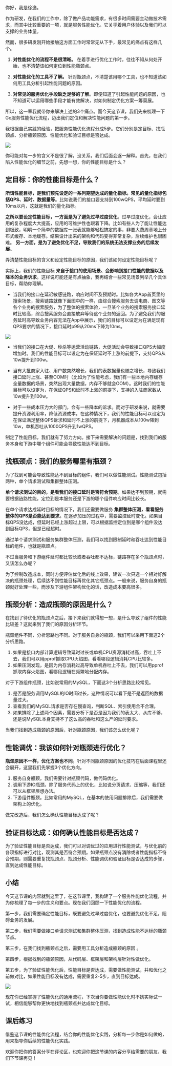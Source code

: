 你好，我是徐逸。

作为研发，在我们的工作中，除了做产品功能需求，有很多时间需要主动做技术需求，而其中比较重要的一项，就是服务性能优化。它关乎着用户体验以及我们可以支撑的业务体量。

然而，很多研发刚开始接触这方面工作时常常无从下手，最常见的痛点有这样几个。

1. **对性能优化的流程不是很清晰。** 在着手进行优化工作时，往往不知从何处开始，也不清楚该如何定位到性能瓶颈点。

2. **对性能优化的工具不了解。** 针对瓶颈点，不清楚该用哪个工具，也不知道该如何用工具分析引起性能问题的原因。

3. **对常见的服务优化手段缺乏足够的了解**。即便知道了引起性能问题的原因，也不知道可以运用哪些手段才能有效解决，对如何制定优化方案一筹莫展。


所以，这一章我就带你来解决上述的3个痛点。而今天这节课，我们先来梳理一下Go服务性能优化流程，迈出我们定位和解决性能问题的第一步。

我根据自己实践的经验，把服务性能优化流程分成5步。它们分别是定目标、找瓶颈点、分析瓶颈原因、性能优化和验证目标是否达成。

![](https://static001.geekbang.org/resource/image/09/7e/098acb4f4952893000ab001eef343a7e.jpg?wh=3900x963)

你可能对每一步的含义不是很了解，没关系，我们后面会逐一解释。首先，在我们陷入性能优化的细节之前，先想一想，你的性能目标是什么？

## 定目标：你的性能目标是什么？

**所谓性能目标，是我们预先设定的一系列期望达成的量化指标。常见的量化指标包括QPS、延时、数据量等**。比如说我们的接口要支持到100wQPS，平均延时要到10ms以内，这就是我们的量化指标。

**之所以要设定性能目标，一方面是为了避免过早过度优化**。过早过度优化，会让应用的复杂程度大大提高，应用的可维护性也跟着下降。比如有些人为了能让性能达到极致，明明一个简单的数据库一张表就能够轻松搞定的事，非要大费周章地上分布式缓存、本地缓存。结果设计出来的架构和代码变得非常复杂，后续维护也很困难。 **另一方面，是为了避免优化不足，导致我们的系统无法支撑业务的后续发展**。

弄清楚性能目标的含义和设定性能目标的原因，我们该如何设定性能目标呢？

实际上，我们的性能目标 **来自于接口的使用场景、会影响到接口性能的数据以及降本的业务诉求**。这样说可能还是有点抽象，我再结合一些常见场景列举几个具体目标，帮助你理解。

- 当我们的接口在延迟敏感链路，响应时间不及预期时。比如各大App首页里的搜索场景，搜索链路就像下面图中的一样，由综合搜索服务去调电商、图文等各个业务的搜索服务，为了整体的搜索体验，一旦某个业务的搜索服务接口延时比较高，综合搜索服务会直接放弃等待这个业务的返回。为了避免我们的服务延时高导致业务内容无法在App中展示，我们的目标可以设定为在满足现有QPS要求的情况下，接口延时p99从20ms下降为10ms。

![](https://static001.geekbang.org/resource/image/55/b0/555ea413d5cb020faaf351384016edb0.jpg?wh=3913x2596)

- 当我们的接口在大促、秒杀等运营活动链路，大促活动会导致接口QPS大幅度增加时。我们的性能目标可以设定为在保证延时不上涨的前提下，支持QPS从10w提升到100w。

- 当有大批商家入驻、用户数突然增长，我们的表数据量也随之增长，导致我们接口延时上涨、甚至OOM时（比如为了性能考虑，我们有一些本地内存缓存全量数据的场景，突然出现大量数据，内存不够就会OOM）。这时我们的性能目标可以设定为，在保证QPS和延时不上涨的前提下，支持的入驻商家数从10w提升到100w。

- 对于一些成本压力大的部门，会有一些降本的诉求。而对于研发来说，就需要提升资源利用率，降低资源成本。在这种情况下，我们的性能目标可以设定为在保证满足整体QPS诉求和延时不上涨的前提下，月机器成本从100w降到10w，单机吞吐从1000QPS升到1wQPS。


制定了性能目标，我们就有了努力方向。接下来需要解决的问题是，找到我们的服务本身和下游中哪个组件可能会导致性能达不到目标。

## 找瓶颈点：我们的服务哪里有瓶颈？

为了找到可能会导致性能达不到目标的组件，我们可以做性能测试。性能测试包括两种，单个请求测试和集群整体压测。

**单个请求测试的目的，是看我们的接口延时是否符合预期**。如果达不到预期，就需要根据链路性能，定位到是本服务还是下游的哪个组件响应时间比较长。

在单个请求达成延时目标的情况下，我们还需要做服务 **集群整体压测，看看服务整体的QPS是否能达到要求**。在逐步加压的过程中，需要监控延时变化。如果目标QPS没达成，但延时已经上涨超过上限，可以根据监控定位到是哪个组件没达到目标QPS，但是已经超时。

通过单个请求测试和服务集群整体压测，我们可以找到限制延时和吞吐达到性能目标的组件，也就是瓶颈点。

不过当服务和下游组件延时都比较长或者吞吐都不达标，链路存在多个瓶颈点时，又该怎么办呢？

为了控制改造成本，同时方便评估优化后的线上效果，建议一次只选一个相对好解决的瓶颈处理，后续达不到性能目标再优化其它瓶颈点。一般来说，服务自身的瓶颈就好处理一些，而涉及下游组件架构优化的话，改造成本要高很多。

## 瓶颈分析：造成瓶颈的原因是什么？

在找到了待优化的瓶颈点之后，接下来我们就得想一想，是什么导致了组件的性能比较差？这就来到了我们的原因分析环节。

瓶颈组件不同，分析思路也不同。对于服务自身的瓶颈，我们可以采用下面这2个分析思路。

1. 如果是接口内部计算逻辑导致延时过长或单机CPU资源消耗过高，吞吐上不去，我们可以用pprof抓取CPU火焰图，看看哪段逻辑消耗CPU比较多。
2. 如果压测发现，是因为内存消耗过高导致单机吞吐上不去，我们可以用pprof抓取内存火焰图，看哪段逻辑在频繁地分配内存。

对于下游组件瓶颈，比如说常用的MySQL，下面这3个分析思路比较常见。

1. 是否是服务调用MySQL的IO时间过长，这种情况可以看下是不是返回的数据量过大。
2. 查看我们的MySQL请求是否存在慢查询，判断SQL、索引使用合不合理。
3. 如果排除了上述两个因素，需要分析下是否是因为我们的表太大、从库不够，还是说MySQL本身支持不了这么高的吞吐和这么严的延时要求。

当我们找到造成瓶颈的原因后，针对瓶颈原因，我们该怎么优化呢？

## 性能调优：我该如何针对瓶颈进行优化？

**瓶颈原因不一样，优化方案也不同**。针对不同瓶颈原因的优化技巧在后面课程里还会展开，这里我们先掌握3个优化方向。

1. 服务自身瓶颈。我们需要针对瓶颈代码，做代码优化。
2. 调用下游IO瓶颈。除了服务代码上的优化，比如说分页请求、压缩等，我们还可以从框架层想办法。
3. 下游组件瓶颈。比如常用的MySQL，在基本的使用问题排除后，我们需要做架构上的优化。

做完改造后，我们怎么确认性能目标达成了呢？

## 验证目标达成：如何确认性能目标是否达成？

为了验证性能目标是否达成，我们可以对调优过的应用进行性能测试，与优化前的各项指标进行对比，观测其是否符合预期。如果瓶颈点没有消除或者性能指标不符合预期，则需要重复找瓶颈点、瓶颈分析、性能调优和验证目标是否达成的步骤，直到达成性能目标。

## 小结

今天这节课的内容就到这里了，在这节课里，我构建了一个服务性能优化流程，并为你梳理了每一步的含义和要点。现在我们回顾一下性能优化的流程。

第一步，我们需要确定性能目标，既要避免过早过度优化，也要避免优化不足，阻碍业务的发展。

第二步，我们需要做接口单请求测试和集群整体压测，找到造成性能不达标的瓶颈节点。

第三步，在我们找到瓶颈点之后，需要用工具分析造成瓶颈的原因 。

第四步，根据找到的瓶颈原因，从代码层、框架层和架构层针对性做优化。

第五步，为了验证性能优化后，性能目标是否达成，需要做性能测试，并和优化之前做对比，如果性能目标没有达成，需要重复2-5步，直到目标达成。

![](https://static001.geekbang.org/resource/image/8e/de/8eyy49015b72e6a68944c9ec7ee7e8de.jpg?wh=3900x963)

现在你已经掌握了性能优化的通用流程，下次当你要做性能优化时不妨实际试一试，相信能够帮你更快地找到瓶颈点并达成优化目标。

## 课后练习

借鉴这节课的性能优化流程，结合你的性能优化实践，分析每一步你是如何做的，用来指导你后续的性能优化实践。

欢迎你把你的答案分享在评论区，也欢迎你把这节课的内容分享给需要的朋友，我们下节课再见！